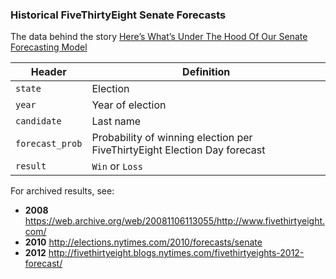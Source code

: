 ### Historical FiveThirtyEight Senate Forecasts

The data behind the story [Here’s What’s Under The Hood Of Our Senate Forecasting Model](http://fivethirtyeight.com/features/heres-whats-under-the-hood-of-our-senate-forecasting-model)

Header | Definition
---|---------
`state` | Election
`year` | Year of election
`candidate` | Last name
`forecast_prob` | Probability of winning election per FiveThirtyEight Election Day forecast
`result` | `Win` or `Loss`

For archived results, see:

 * **2008** https://web.archive.org/web/20081106113055/http://www.fivethirtyeight.com/
 * **2010** http://elections.nytimes.com/2010/forecasts/senate
 * **2012** http://fivethirtyeight.blogs.nytimes.com/fivethirtyeights-2012-forecast/
